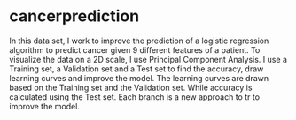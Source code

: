 # cancerprediction
In this data set, I work to improve the prediction of a logistic regression algorithm to predict cancer given 9 different features of a patient. To visualize the data on a 2D scale, I use Principal Component Analysis. I use a Training set, a Validation set and a Test set to find the accuracy, draw learning curves and improve the model. The learning curves are drawn based on the Training set and the Validation set. While accuracy is calculated using the Test set. Each branch is a new approach to tr to improve the model.
